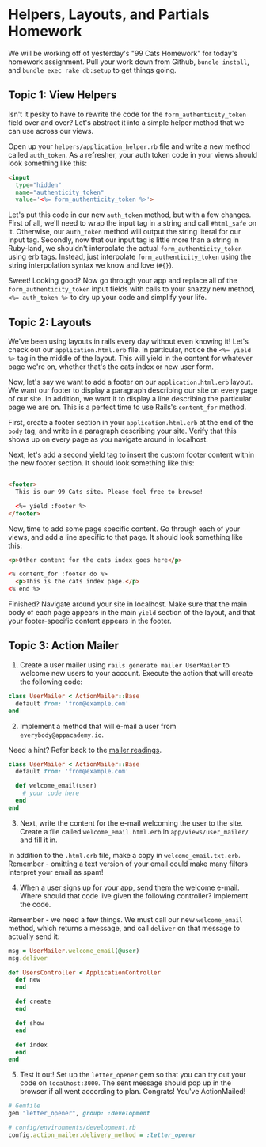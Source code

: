 # Helpers, Layouts, and Partials Homework

We will be working off of yesterday's "99 Cats Homework" for today's homework assignment. Pull your work down from Github, `bundle install`, and `bundle exec rake db:setup` to get things going.

## Topic 1: View Helpers

Isn't it pesky to have to rewrite the code for the `form_authenticity_token` field over and over? Let's abstract it into a simple helper method that we can use across our views.

Open up your `helpers/application_helper.rb` file and write a new method called `auth_token`. As a refresher, your auth token code in your views should look something like this:

```html
<input
  type="hidden"
  name="authenticity_token"
  value='<%= form_authenticity_token %>'>
```

Let's put this code in our new `auth_token` method, but with a few changes. First of all, we'll need to wrap the input tag in a string and call `#html_safe` on it. Otherwise, our `auth_token` method will output the string literal for our input tag. Secondly, now that our input tag is little more than a string in Ruby-land, we shouldn't interpolate the actual `form_authenticity_token` using erb tags. Instead, just interpolate `form_authenticity_token` using the string interpolation syntax we know and love (`#{}`).

Sweet! Looking good? Now go through your app and replace all of the `form_authenticity_token` input fields with calls to your snazzy new method, `<%= auth_token %>` to dry up your code and simplify your life.

## Topic 2: Layouts

We've been using layouts in rails every day without even knowing it! Let's check out our `application.html.erb` file. In particular, notice the `<%= yield %>` tag in the middle of the layout. This will yield in the content for whatever page we're on, whether that's the cats index or new user form.

Now, let's say we want to add a footer on our `application.html.erb` layout. We want our footer to display a paragraph describing our site on every page of our site. In addition, we want it to display a line describing the particular page we are on. This is a perfect time to use Rails's `content_for` method.

First, create a footer section in your `application.html.erb` at the end of the `body` tag, and write in a paragraph describing your site. Verify that this shows up on every page as you navigate around in localhost.

Next, let's add a second yield tag to insert the custom footer content within the new footer section. It should look something like this:

```html

<footer>
  This is our 99 Cats site. Please feel free to browse!

  <%= yield :footer %>
</footer>
```

Now, time to add some page specific content. Go through each of your views, and add a line specific to that page. It should look something like this:

```html
<p>Other content for the cats index goes here</p>

<% content_for :footer do %>
  <p>This is the cats index page.</p>
<% end %>

```

Finished? Navigate around your site in localhost. Make sure that the main body of each page appears in the main `yield` section of the layout, and that your footer-specific content appears in the footer.

## Topic 3: Action Mailer

1. Create a user mailer using `rails generate mailer UserMailer` to welcome new users to your account. Execute the action that will create the following code:

  ```ruby
  class UserMailer < ActionMailer::Base
    default from: 'from@example.com'
  end
  ```

2. Implement a method that will e-mail a user from `everybody@appacademy.io`.

Need a hint? Refer back to the [mailer readings][mailer-reading-1].

  ```ruby
  class UserMailer < ActionMailer::Base
    default from: 'from@example.com'

    def welcome_email(user)
      # your code here
    end
  end
  ```

3. Next, write the content for the e-mail welcoming the user to the site. Create a file called `welcome_email.html.erb` in `app/views/user_mailer/` and fill it in.

In addition to the `.html.erb` file, make a copy in `welcome_email.txt.erb`. Remember - omitting a text version of your email could make many filters interpret your email as spam!

4. When a user signs up for your app, send them the welcome e-mail. Where should that code live given the following controller? Implement the code.

Remember - we need a few things. We must call our new `welcome_email` method, which returns a message, and call `deliver` on that message to actually send it:


```ruby
msg = UserMailer.welcome_email(@user)
msg.deliver
```


  ```ruby
  def UsersController < ApplicationController
    def new
    end

    def create
    end

    def show
    end

    def index
    end
  end
  ```

5. Test it out! Set up the `letter_opener` gem so that you can try out your code on `localhost:3000`. The sent message should pop up in the browser if all went according to plan. Congrats! You've ActionMailed!

```ruby
# Gemfile
gem "letter_opener", group: :development

# config/environments/development.rb
config.action_mailer.delivery_method = :letter_opener
```

[mailer-reading-1]: ../../readings/mailing-1.md
